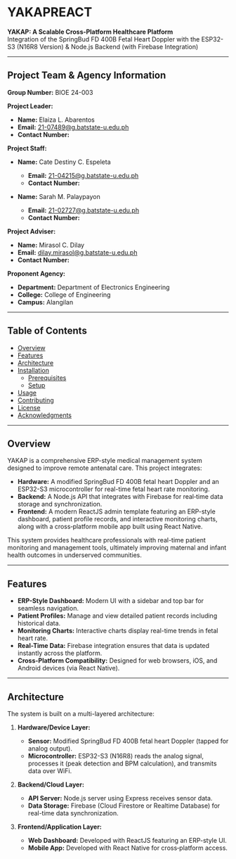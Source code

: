 # YAKAPREACT

**YAKAP: A Scalable Cross‑Platform Healthcare Platform**  
Integration of the SpringBud FD 400B Fetal Heart Doppler with the ESP32-S3 (N16R8 Version) & Node.js Backend (with Firebase Integration)

---

## Project Team & Agency Information

**Group Number:** BIOE 24-003

**Project Leader:**  
- **Name:** Elaiza L. Abarentos  
- **Email:** [21-07489@g.batstate-u.edu.ph](mailto:21-07489@g.batstate-u.edu.ph)  
- **Contact Number:** 

**Project Staff:**  
- **Name:** Cate Destiny C. Espeleta  
  - **Email:** [21-04215@g.batstate-u.edu.ph](mailto:21-04215@g.batstate-u.edu.ph)  
  - **Contact Number:** 

- **Name:** Sarah M. Palaypayon  
  - **Email:** [21-02727@g.batstate-u.edu.ph](mailto:21-02727@g.batstate-u.edu.ph)  
  - **Contact Number:**

**Project Adviser:**  
- **Name:** Mirasol C. Dilay  
- **Email:** [dilay.mirasol@g.batstate-u.edu.ph](mailto:dilay.mirasol@g.batstate-u.edu.ph)  
- **Contact Number:**

**Proponent Agency:**  
- **Department:** Department of Electronics Engineering  
- **College:** College of Engineering  
- **Campus:** Alangilan

---

## Table of Contents

- [Overview](#overview)
- [Features](#features)
- [Architecture](#architecture)
- [Installation](#installation)
  - [Prerequisites](#prerequisites)
  - [Setup](#setup)
- [Usage](#usage)
- [Contributing](#contributing)
- [License](#license)
- [Acknowledgments](#acknowledgments)

---

## Overview

YAKAP is a comprehensive ERP-style medical management system designed to improve remote antenatal care. This project integrates:

- **Hardware:** A modified SpringBud FD 400B fetal heart Doppler and an ESP32-S3 microcontroller for real-time fetal heart rate monitoring.
- **Backend:** A Node.js API that integrates with Firebase for real‑time data storage and synchronization.
- **Frontend:** A modern ReactJS admin template featuring an ERP-style dashboard, patient profile records, and interactive monitoring charts, along with a cross‑platform mobile app built using React Native.

This system provides healthcare professionals with real-time patient monitoring and management tools, ultimately improving maternal and infant health outcomes in underserved communities.

---

## Features

- **ERP-Style Dashboard:** Modern UI with a sidebar and top bar for seamless navigation.
- **Patient Profiles:** Manage and view detailed patient records including historical data.
- **Monitoring Charts:** Interactive charts display real-time trends in fetal heart rate.
- **Real-Time Data:** Firebase integration ensures that data is updated instantly across the platform.
- **Cross-Platform Compatibility:** Designed for web browsers, iOS, and Android devices (via React Native).

---

## Architecture

The system is built on a multi-layered architecture:

1. **Hardware/Device Layer:**
   - **Sensor:** Modified SpringBud FD 400B fetal heart Doppler (tapped for analog output).
   - **Microcontroller:** ESP32-S3 (N16R8) reads the analog signal, processes it (peak detection and BPM calculation), and transmits data over WiFi.

2. **Backend/Cloud Layer:**
   - **API Server:** Node.js server using Express receives sensor data.
   - **Data Storage:** Firebase (Cloud Firestore or Realtime Database) for real-time data synchronization.

3. **Frontend/Application Layer:**
   - **Web Dashboard:** Developed with ReactJS featuring an ERP-style UI.
   - **Mobile App:** Developed with React Native for cross‑platform access.

